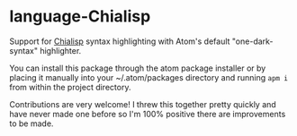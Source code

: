 # language-Chialisp
Support for [Chialisp](https://chialisp.com/) syntax highlighting with Atom's default "one-dark-syntax" highlighter.

You can install this package through the atom package installer or by placing it manually into your ~/.atom/packages directory and running `apm i` from within the project directory.

Contributions are very welcome!  I threw this together pretty quickly and have never made one before so I'm 100% positive there are improvements to be made.
